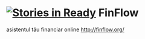 [![Stories in Ready](https://badge.waffle.io/adrian7/finflow.png?label=ready&title=Ready)](https://waffle.io/adrian7/finflow)
FinFlow
=======

asistentul tău financiar online http://finflow.org/
